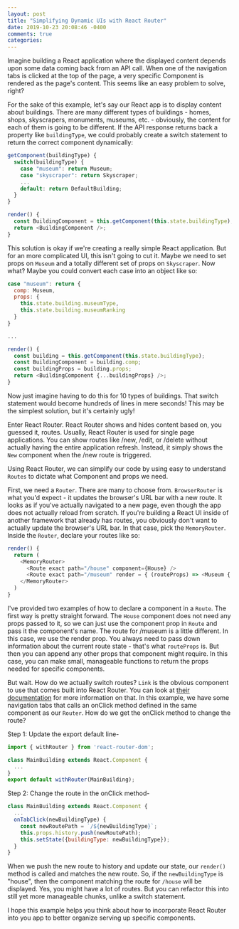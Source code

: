 ```yaml
---
layout: post
title: "Simplifying Dynamic UIs with React Router"
date: 2019-10-23 20:08:46 -0400
comments: true
categories:
---
```

Imagine building a React application where the displayed content depends upon some data coming back from an API call. When one of the navigation tabs is clicked at the top of the page, a very specific Component is rendered as the page's content. This seems like an easy problem to solve, right?

For the sake of this example, let's say our React app is to display content about buildings. There are many different types of buildings - homes, shops, skyscrapers, monuments, museums, etc. - obviously, the content for each of them is going to be different. If the API response returns back a property like `buildingType`, we could probably create a switch statement to return the correct component dynamically:

```javascript
getComponent(buildingType) {
  switch(buildingType) {
    case "museum": return Museum;
    case "skyscraper": return Skyscraper;
    ...
    default: return DefaultBuilding;
  }
}

render() {
  const BuildingComponent = this.getComponent(this.state.buildingType);
  return <BuildingComponent />;
}
```

This solution is okay if we're creating a really simple React application. But for an more complicated UI, this isn't going to cut it. Maybe we need to set props on `Museum` and a totally different set of props on `Skyscraper`. Now what? Maybe you could convert each case into an object like so:

```javascript
case "museum": return {
  comp: Museum,
  props: {
    this.state.building.museumType,
    this.state.building.museumRanking
  }
}

...

render() {
  const building = this.getComponent(this.state.buildingType);
  const BuildingComponent = building.comp;
  const buildingProps = building.props;
  return <BuildingComponent {...buildingProps} />;
}
```

Now just imagine having to do this for 10 types of buildings. That switch statement would become hundreds of lines in mere seconds! This may be the simplest solution, but it's certainly ugly!

Enter React Router. React Router shows and hides content based on, you guessed it, routes. Usually, React Router is used for single page applications. You can show routes like /new, /edit, or /delete without actually having the entire application refresh. Instead, it simply shows the `New` component when the /new route is triggered.

Using React Router, we can simplify our code by using easy to understand `Routes` to dictate what Component and props we need.

First, we need a `Router`. There are many to choose from. `BrowserRouter` is what you'd expect - it updates the browser's URL bar with a new route. It looks as if you've actually navigated to a new page, even though the app does not actually reload from scratch. If you're building a React UI inside of another framework that already has routes, you obviously don't want to actually update the browser's URL bar. In that case, pick the `MemoryRouter`. Inside the `Router`, declare your routes like so:

```javascript
render() {
  return (
    <MemoryRouter>
      <Route exact path="/house" component={House} />
      <Route exact path="/museum" render = { (routeProps) => <Museum {...routeProps} {...this.getMuseumProps()} />} />
    </MemoryRouter>
  )
}
```

I've provided two examples of how to declare a component in a `Route`. The first way is pretty straight forward. The `House` component does not need any props passed to it, so we can just use the component prop in `Route` and pass it the component's name. The route for /museum is a little different. In this case, we use the render prop. You always need to pass down information about the current route state - that's what `routeProps` is. But then you can append any other props that component might require. In this case, you can make small, manageable functions to return the props needed for specific components.

But wait. How do we actually switch routes? `Link` is the obvious component to use that comes built into React Router. You can look at [their documentation](https://reacttraining.com/react-router/web/guides/primary-components/navigation-or-route-changers) for more information on that. In this example, we have some navigation tabs that calls an onClick method defined in the same component as our `Router`. How do we get the onClick method to change the route?

Step 1: Update the export default line-

```javascript
import { withRouter } from 'react-router-dom';

class MainBuilding extends React.Component {
  ...
}
export default withRouter(MainBuilding);
```

Step 2: Change the route in the onClick method-

```javascript
class MainBuilding extends React.Component {
  ...
  onTabClick(newBuildingType) {
    const newRoutePath = `/${newBuildingType}`;
    this.props.history.push(newRoutePath);
    this.setState({buildingType: newBuildingType});
  }
}
```

When we push the new route to history and update our state, our `render()` method is called and matches the new route. So, if the `newBuildingType` is "house", then the component matching the route for `/house` will be displayed. Yes, you might have a lot of routes. But you can refactor this into still yet more manageable chunks, unlike a switch statement.

I hope this example helps you think about how to incorporate React Router into you app to better organize serving up specific components.
